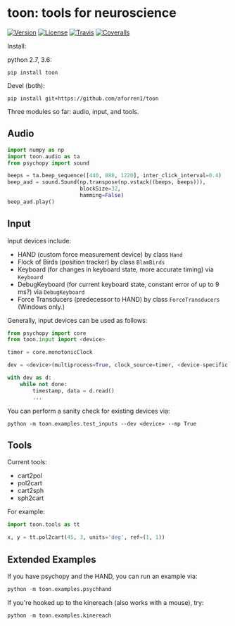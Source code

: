 toon: tools for neuroscience
============================

[![Version](https://img.shields.io/pypi/v/toon.svg)](https://pypi.python.org/pypi/toon)
[![License](https://img.shields.io/pypi/l/toon.svg)](https://raw.githubusercontent.com/aforren1/toon/master/LICENSE.txt)
[![Travis](https://img.shields.io/travis/aforren1/toon.svg)](https://travis-ci.org/aforren1/toon)
[![Coveralls](https://img.shields.io/coveralls/aforren1/toon.svg)](https://coveralls.io/github/aforren1/toon)

Install:

python 2.7, 3.6:

```shell
pip install toon
```

Devel (both):

```shell
pip install git+https://github.com/aforren1/toon
```

Three modules so far: audio, input, and tools.

## Audio

```python
import numpy as np
import toon.audio as ta
from psychopy import sound

beeps = ta.beep_sequence([440, 880, 1220], inter_click_interval=0.4)
beep_aud = sound.Sound(np.transpose(np.vstack((beeps, beeps))), 
                       blockSize=32, 
                       hamming=False)
beep_aud.play()
```

## Input

Input devices include:
 - HAND (custom force measurement device) by class `Hand`
 - Flock of Birds (position tracker) by class `BlamBirds`
 - Keyboard (for changes in keyboard state, more accurate timing) via `Keyboard`
 - DebugKeyboard (for current keyboard state, constant error of up to 9 ms?) via `DebugKeyboard`
 - Force Transducers (predecessor to HAND) by class `ForceTransducers` (Windows only.)
 
Generally, input devices can be used as follows:

```python
from psychopy import core
from toon.input import <device>

timer = core.monotonicClock

dev = <device>(multiprocess=True, clock_source=timer, <device-specific args>)

with dev as d:
    while not done:
        timestamp, data = d.read()
        ...

```

You can perform a sanity check for existing devices via:

```shell
python -m toon.examples.test_inputs --dev <device> --mp True
```

## Tools

Current tools:
 - cart2pol
 - pol2cart
 - cart2sph
 - sph2cart

For example:

```python
import toon.tools as tt

x, y = tt.pol2cart(45, 3, units='deg', ref=(1, 1))
```

## Extended Examples

If you have psychopy and the HAND, you can run an example via:

```python
python -m toon.examples.psychhand
```

If you're hooked up to the kinereach (also works with a mouse), try:

```python
python -m toon.examples.kinereach
```